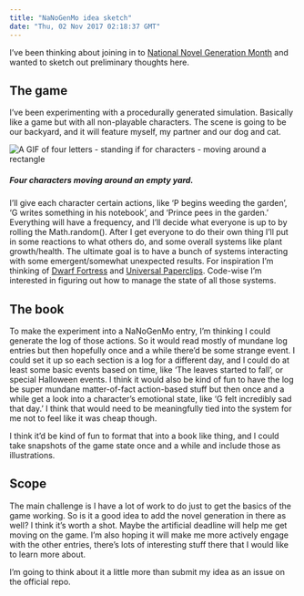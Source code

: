 ```yaml
---
title: "NaNoGenMo idea sketch"
date: "Thu, 02 Nov 2017 02:18:37 GMT"
---
```


I’ve been thinking about joining in to [National Novel Generation
Month](https://github.com/NaNoGenMo/2017) and wanted to sketch out preliminary
thoughts here.

## The game

I’ve been experimenting with a procedurally generated simulation. Basically like a
game but with all non-playable characters. The scene is going to be our
backyard, and it will feature myself, my partner and our dog and cat.

![A GIF of four letters - standing if for characters - moving around a rectangle](http://feed.grantcuster.com/static/images/feed/r2-1503281192134.gif)

##### Four characters moving around an empty yard.

I’ll give each character certain actions, like ‘P begins weeding the garden’, ‘G
writes something in his notebook’, and ‘Prince pees in the garden.’ Everything
will have a frequency, and I’ll decide what everyone is up to by rolling the
Math.random(). After I get everyone to do their own thing I’ll put in some
reactions to what others do, and some overall systems like plant growth/health.
The ultimate goal is to have a bunch of systems interacting with some
emergent/somewhat unexpected results. For inspiration I’m thinking of [Dwarf
Fortress](https://en.wikipedia.org/wiki/Dwarf_Fortress) and [Universal
Paperclips](http://www.decisionproblem.com/paperclips/). Code-wise I’m
interested in figuring out how to manage the state of all those systems.

## The book

To make the experiment into a NaNoGenMo entry, I’m thinking I could generate the
log of those actions. So it would read mostly of mundane log entries but then
hopefully once and a while there’d be some strange event. I could set it up so
each section is a log for a different day, and I could do at least some basic
events based on time, like ‘The leaves started to fall’, or special Halloween
events. I think it would also be kind of fun to have the log be super mundane
matter-of-fact action-based stuff but then once and a while get a look into a
character’s emotional state, like ‘G felt incredibly sad that day.’ I think that
would need to be meaningfully tied into the system for me not to feel like it
was cheap though.

I think it’d be kind of fun to format that into a book like thing, and I could
take snapshots of the game state once and a while and include those as
illustrations.

## Scope

The main challenge is I have a lot of work to do just to get the basics of the
game working. So is it a good idea to add the novel generation in there as well?
I think it’s worth a shot. Maybe the artificial deadline will help me get moving
on the game. I’m also hoping it will make me more actively engage with the other
entries, there’s lots of interesting stuff there that I would like to learn more
about.

I’m going to think about it a little more than submit my idea as an issue on the
official repo.
